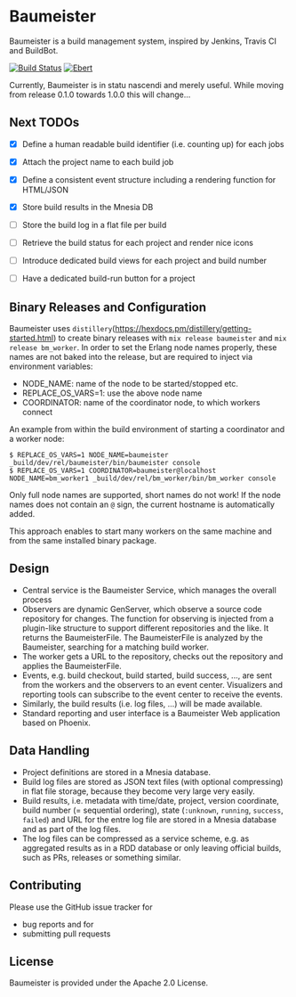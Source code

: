 # Baumeister

Baumeister is a build management system, inspired by Jenkins, Travis CI and BuildBot.

[![Build Status](https://travis-ci.org/alfert/baumeister.svg?branch=master)](https://travis-ci.org/alfert/baumeister)
[![Ebert](https://ebertapp.io/github/alfert/baumeister.svg)](https://ebertapp.io/github/alfert/baumeister)

Currently, Baumeister is in statu nascendi and merely useful. While moving
from release 0.1.0 towards 1.0.0 this will change...

## Next TODOs
* [x] Define a human readable build identifier (i.e. counting up) for each jobs
* [x] Attach the project name to each build job
* [x] Define a consistent event structure including a rendering function for HTML/JSON
* [x] Store build results in the Mnesia DB
* [ ] Store the build log in a flat file per build
* [ ] Retrieve the build status for each project and render nice icons
* [ ] Introduce dedicated build views for each project and build number
* [ ] Have a dedicated build-run button for a project


## Binary Releases and Configuration

Baumeister uses `distillery`(https://hexdocs.pm/distillery/getting-started.html)
to create binary releases with `mix release baumeister` and `mix release bm_worker`.
In order to set the Erlang node names properly, these names are not baked into
the release, but are required to inject via environment variables:

* NODE_NAME: name of the node to be started/stopped etc.
* REPLACE_OS_VARS=1: use the above node name
* COORDINATOR: name of the coordinator node, to which workers connect

An example from within the build environment of starting a coordinator and a
worker node:

    $ REPLACE_OS_VARS=1 NODE_NAME=baumeister _build/dev/rel/baumeister/bin/baumeister console
    $ REPLACE_OS_VARS=1 COORDINATOR=baumeister@localhost NODE_NAME=bm_worker1 _build/dev/rel/bm_worker/bin/bm_worker console

Only full node names are supported, short names do not work! If the node names
does not contain an `@` sign, the current hostname is automatically added.

This approach enables to start many workers on the same machine and from the
same installed binary package.

## Design

* Central service is the Baumeister Service, which manages the overall process
* Observers are dynamic GenServer, which observe a source code repository for
  changes. The function for observing is injected from a plugin-like structure
  to support different repositories and the like. It returns the BaumeisterFile.
  The BaumeisterFile is analyzed by the Baumeister, searching for a
  matching build worker.
* The worker gets a URL to the repository, checks out the repository and
  applies the BaumeisterFile.
* Events, e.g. build checkout, build started, build success, ..., are sent from
  the workers and the observers to an event center. Visualizers and
  reporting tools can subscribe to the event center to receive the
  events.
* Similarly, the build results (i.e. log files, ...) will be made available.
* Standard reporting and user interface is a Baumeister Web application based on
  Phoenix.

## Data Handling

* Project definitions are stored in a Mnesia database.
* Build log files are stored as JSON text files (with optional compressing) in
  flat file storage, because they become very large very easily.
* Build results, i.e. metadata with time/date, project, version coordinate,
  build number (= sequential ordering), state (`:unknown`, `running`, `success`,
  `failed`) and URL for the entre log file are stored in a Mnesia database
  and as part of the log files.
* The log files can be compressed as a service scheme, e.g. as aggregated results
  as in a RDD database or only leaving official builds, such as PRs, releases
  or something similar.

## Contributing

Please use the GitHub issue tracker for

* bug reports and for
* submitting pull requests

## License

Baumeister is provided under the Apache 2.0 License.
